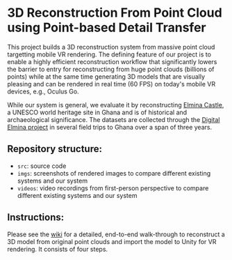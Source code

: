 # 3D Reconstruction From Point Cloud using Point-based Detail Transfer

This project builds a 3D reconstruction system from massive point cloud targetting mobile VR rendering. The defining feature of our project is to enable a highly efficient reconstruction workflow that significantly lowers the barrier to entry for reconstructing from huge point clouds (billions of points) while at the same time generating 3D models that are visually pleasing and can be rendered in real time (60 FPS) on today's mobile VR devices, e.g., Oculus Go.

While our system is general, we evaluate it by reconstructing [Elmina Castle](https://en.wikipedia.org/wiki/Elmina_Castle), a UNESCO world heritage site in Ghana and is of historical and archaeological significance. The datasets are collected through the [Digital Elmina project](http://digitalelmina.org/) in several field trips to Ghana over a span of three years.

## Repository structure:
* ```src```: source code
* ```imgs```: screenshots of rendered images to compare different existing systems and our system
* ```videos```: video recordings from first-person perspective to compare different existing systems and our system

## Instructions:
Please see the [wiki](https://github.com/horizon-research/3D-Reconstruction-From-Point-Cloud/wiki) for a detailed, end-to-end walk-through to reconstruct a 3D model from original point clouds and import the model to Unity for VR rendering. It consists of four steps.
